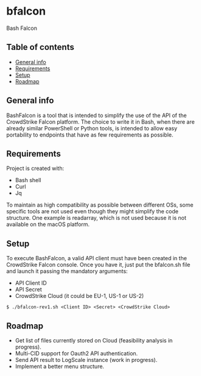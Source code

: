 # bfalcon
Bash Falcon

## Table of contents
* [General info](#general-info)
* [Requirements](#requirements)
* [Setup](#setup)
* [Roadmap](#roadmap)

## General info
BashFalcon is a tool that is intended to simplify the use of the API of the CrowdStrike Falcon platform.
The choice to write it in Bash, when there are already similar PowerShell or Python tools, is intended to allow easy portability to endpoints that have as few requirements as possible.
    
## Requirements
Project is created with:
* Bash shell
* Curl
* Jq

To maintain as high compatibility as possible between different OSs, some specific tools are not used even though they might simplify the code structure. One example is readarray, which is not used because it is not available on the macOS platform.
    
## Setup
To execute BashFalcon, a valid API client must have been created in the CrowdStrike Falcon console. Once you have it, just put the bfalcon.sh file and launch it passing the mandatory arguments:
* API Client ID
* API Secret
* CrowdStrike Cloud (it could be EU-1, US-1 or US-2)

```
$ ./bfalcon-rev1.sh <Client ID> <Secret> <CrowdStrike Cloud>
```

## Roadmap
* Get list of files currently stored on Cloud (feasibility analysis in progress).
* Multi-CID support for Oauth2 API authentication.
* Send API result to LogScale instance (work in progress).
* Implement a better menu structure.